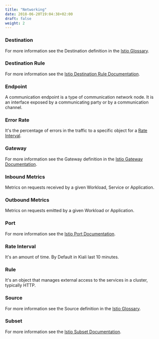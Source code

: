 ```yaml
---
title: "Networking"
date: 2018-06-20T19:04:38+02:00
draft: false
weight: 2
---
```


### Destination

For more information see the Destination definition in the [Istio Glossary](https://istio.io/help/glossary/#destination).

### Destination Rule

For more information see the [Istio Destination Rule Documentation](https://istio.io/docs/reference/config/networking/destination-rule).

### Endpoint

A communication endpoint is a type of communication network node. It is an interface exposed by a communicating party or by a communication channel.

### Error Rate

It's the percentage of errors in the traffic to a specific object for a [Rate Interval](#rate-interval).

### Gateway

For more information see the Gateway definition in the [Istio Gateway Documentation](https://istio.io/docs/reference/config/networking/gateway).

### Inbound Metrics

Metrics on requests received by a given Workload, Service or Application.

### Outbound Metrics

Metrics on requests emitted by a given Workload or Application.

### Port

For more information see the [Istio Port Documentation](https://istio.io/docs/reference/config/networking/gateway#Port).

### Rate Interval

It's an amount of time. By Default in Kiali last 10 minutes.

### Rule

It's an object that manages external access to the services in a cluster, typically HTTP.

### Source

For more information see the Source definition in the [Istio Glossary](https://istio.io/help/glossary/#source).

### Subset

For more information see the [Istio Subset Documentation](https://istio.io/docs/reference/config/networking/destination-rule/#Subset).
